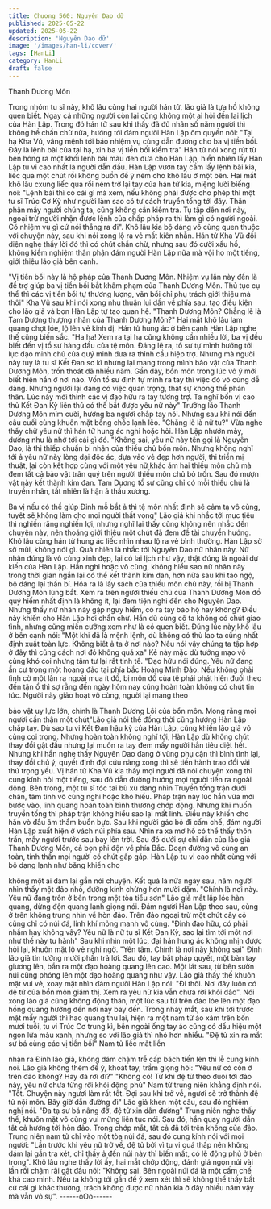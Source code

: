 ```yaml
---
title: Chương 560: Nguyên Dao dữ
published: 2025-05-22
updated: 2025-05-22
description: 'Nguyên Dao dữ'
image: '/images/han-li/cover/'
tags: [HanLi]
category: HanLi
draft: false
---
```


Thanh Dương Môn

Trong nhóm tu sĩ này, khô lâu cùng hai người hán tử, lão giả là
tựa hồ không quen biết. Ngay cả những người còn lại cũng không
một ai hỏi đến lai lịch của Hàn Lập. Trong đó hán tử sau khi thấy
đã đủ nhân số năm người thì không hề chần chừ nữa, hướng tới
đám người Hàn Lập ôm quyền nói:
"Tại hạ Kha Vũ, vâng mệnh tới báo nhiệm vụ cùng dẫn đường cho
ba vị tiền bối. Đây là lệnh bài của tại hạ, xin ba vị tiền bối kiểm tra"
Hán tử nói xong rút từ bên hông ra một khối lệnh bài màu đen
đưa cho Hàn Lập, hiển nhiên lấy Hàn Lập tu vi cao nhất là người
dẫn đầu.
Hàn Lập vươn tay cầm lấy lệnh bài kia, liếc qua một chút rồi
không buồn để ý ném cho khô lấu ở một bên.
Hai mắt khô lâu cxung liếc qua rồi ném trở lại tay của hán tử kia,
miệng lười biếng nói:
"Lệnh bài thì có cái gì mà xem, nếu không phải được cho phép thì
một tu sĩ Trúc Cơ Kỳ như người làm sao có tư cách truyền tống tới
đây. Thân phận mấy người chúng ta, cũng không cần kiểm tra. Tụ
tập dến nơi này, ngoại trừ người nhận được lệnh của chấp pháp
ra thì làm gì có người ngoài. Có nhiệm vụ gì cứ nói thẳng ra đi".
Khô lâu kia bộ dáng vô cùng quen thuộc với chuyện này, sau khi
nói xong lộ ra vẻ mất kiên nhẫn.
Hán tử Kha Vũ đối diện nghe thấy lời đó thì có chút chần chừ,
nhưng sau đó cười xấu hổ, không kiểm nghiệm thân phận đám
người Hàn Lập nữa mà vội ho một tiếng, giới thiệu lão giả bên
cạnh.

"Vị tiền bối này là hộ pháp của Thanh Dương Môn. Nhiệm vụ lần
này đến là để trợ giúp ba vị tiền bối bắt khâm phạm của Thanh
Dương Môn. Thủ tục cụ thể thì các vị tiền bối tự thương lượng,
vãn bối chỉ phụ trách giới thiệu mà thôi" Kha Vũ sau khi nói xong
nhu thuận lui dần về phía sau, tạo điều kiện cho lão giả và bọn
Hàn Lập tự tạo quan hệ.
"Thanh Dương Môn? Chẳng lẽ là Tam Dương thượng nhân của
Thanh Dương Môn?" Hai mắt khô lâu lam quang chợt lóe, lộ lên
vẻ kinh dị.
Hán tử hung ác ở bên cạnh Hàn Lập nghe thế cũng biến sắc.
"Ha ha! Xem ra tại hạ cũng không cần nhiều lời, ba vị đều biết đến
vị tổ sư hàng đầu của tệ môn. Đáng lẽ ra, tổ sư tự mình hướng tới
lục đạo minh chủ của quý minh đưa ra thỉnh cầu hiệp trợ. Nhưng
mà người này tuy là tu sĩ Kết Đan sơ kì nhưng lại mang trong
mình bảo vật của Thanh Dương Môn, trốn thoát đã nhiều năm.
Gần đây, bổn môn trong lúc vô ý mới biết hiện hắn ở nơi nào. Vốn
tổ sư định tự mình ra tay thì việc đó vô cùng dễ dàng. Nhưng
người lại đang có việc quan trọng, thật sự khong thể phân thân.
Lúc này mới thỉnh các vị đạo hữu ra tay tương trợ. Ta nghĩ bốn vị
cao thủ Kết Đan Kỳ liên thủ có thể bắt được yêu nữ này" Trưởng
lão Thanh Dương Môn mỉm cười, hướng ba người chắp tay nói.
Nhưng sau khi nói đến câu cuối cùng khuôn mặt bỗng chốc lạnh
lẽo.
"Chẳng lẽ là nữ tu?" Vừa nghe thấy chữ yêu nữ thì hán tử hung
ác nghi hoặc hỏi.
Hàn Lập nhướn mày, dường như là nhớ tới cái gì đó.
"Không sai, yêu nữ này tên gọi là Nguyên Dao, là thị thiếp chuẩn
bị nhận của thiếu chủ bổn môn. Nhưng không nghĩ tới ả yêu nữ
này lòng dại độc ác, dựa vảo vẻ đẹp hơn người, thi triển mị thuật,
lại còn kết hợp cùng với một yêu nữ khác ám hại thiếu môn chủ
mà đem tất cả bảo vật trân quý trên người thiếu môn chủ bỏ trốn.
Sau đó mượn vật này kết thành kim đan. Tam Dương tổ sư cũng
chỉ có mỗi thiếu chủ là truyền nhân, tất nhiên là hận ả thấu xương.

Ba vị nếu có thể giúp Đinh mỗ bắt ả thì tệ môn nhất định sẽ cảm
tạ vô cùng, tuyệt sẽ không làm cho mọi người thất vọng" Lão giả
khi nhắc tới mục tiêu thì nghiến răng nghiến lợi, nhưng nghĩ lại
thấy cũng không nên nhắc đến chuyện này, nên thoáng giới thiệu
một chút đã đem đề tài chuyển hướng.
Khô lâu cùng hán tử hung ác liếc nhìn nhau lộ ra vẻ bình thường.
Hàn Lập sờ sờ mũi, không nói gì.
Quả nhiên là nhắc tới Nguyên Dao nữ nhân này.
Nữ nhân đúng là vô cùng xinh đẹp, lại có lai lịch như vậy, thật
đúng là ngoài dự kiến của Hàn Lập.
Hắn nghi hoặc vô cùng, không hiểu sao nữ nhân này trong thời
gian ngắn lại có thể kết thành kim đan, hơn nữa sau khi tao ngộ,
bộ dáng lại thần bí. Hóa ra là lấy sách của thiếu môn chủ này, rồi
bị Thanh Dương Môn lùng bắt.
Xem ra trên người thiếu chủ của Thanh Dương Môn đồ quý hiếm
nhất định là không ít, lại đem tiện nghi đến cho Nguyên Dao.
Nhưng thấy nữ nhân này gặp nguy hiểm, có ra tay bảo hộ hay
không? Điều này khiến cho Hàn Lập hơi chần chừ.
Hắn dù cùng cô ta không có chút giao tình, nhưng cũng miễn
cưỡng xem như là có quen biết.
Đúng lúc này,khô lâu ở bên cạnh nói:
"Một khi đã là mệnh lệnh, dù không có thù lao ta cũng nhất định
xuất toàn lực. Không biết ả ta ở nơi nào? Nếu nói vậy chúng ta
tập hợp ở đây thì cũng cách nơi đó không quá xa" Kẻ này mặc dù
tướng mạo vô cùng khó coi nhưng tâm tư lại rất tinh tế.
"Đạo hữu nói đúng. Yêu nữ đang ẩn cư trong một hoang đảo tại
phía bắc Hoàng Minh Đảo. Nếu không phải tình cờ một lần ra
ngoài mua ít đồ, bị môn đồ của tệ phái phát hiện đuối theo đến
tận ổ thì sợ rằng đến ngày hôm nay cũng hoàn toàn không có
chút tin tức. Người này giảo hoạt vô cùng, người lại mang theo

bảo vật uy lực lớn, chính là Thanh Dương Lôi của bổn môn. Mong
rằng mọi người cẩn thận một chút"Lão giả nói thế đồng thời cũng
hướng Hàn Lập chắp tay.
Dù sao tu vi Kết Đan hậu kỳ của Hàn Lập, cũng khiến lão giả vô
cùng coi trọng.
Nhưng hoàn toàn không nghĩ tới, Hàn Lập dù không chút thay đổi
gật đầu nhưng lại muốn ra tay đem mấy người hắn tiêu diệt hết.
Nhưng khi hắn nghe thấy Nguyên Dao đang ở vùng phụ cận thì
bình tĩnh lại, thay đổi chủ ý, quyết định đợi cứu nàng xong thì sẽ
tiến hành trao đổi vài thứ trọng yếu.
Vị hán tử Kha Vũ kia thấy mọi người đã nói chuyện xong thì cung
kính hỏi một tiếng, sau đó dẫn đường hướng mọi người tiến ra
ngoài động. Bên trong, một tu sĩ tóc tai bù xù đang nhìn Truyền
tống trận dưới chân, tâm tình vô cùng nghi hoặc khó hiểu.
Pháp trận này lúc hắn vừa mới bước vào, linh quang hoàn toàn
bình thường chớp động.
Nhưng khi muốn truyền tống thì pháp trận không hiểu sao lại mất
linh.
Điều này khiến cho hắn vò đầu âm thầm buồn bực.
Sau khi người gác bỏ đi cấm chế, đám người Hàn Lập xuất hiện
ở vách núi phía sau.
Nhìn ra xa mơ hồ có thể thấy thôn trấn, mấy người trước sau bay
lên trời.
Sau đó dưới sự chỉ dẫn của lão giả Thanh Dương Môn, cả bọn
phi độn về phía Bắc.
Đoạn đường vô cùng an toàn, tinh thần mọi người có chút gấp
gáp.
Hàn Lập tu vi cao nhất cùng với bộ dạng lạnh như băng khiến cho

không một ai dám lại gần nói chuyện.
Kết quả là nửa ngày sau, năm người nhìn thấy một đảo nhỏ,
đường kính chừng hơn mười dặm.
"Chính là nơi này. Yêu nữ đang trốn ở bên trong một tòa tiểu sơn"
Lão giả mắt lấp lóe hàn quang, dừng độn quang lạnh giọng nói.
Đám người Hàn Lập theo sau, cùng ở trên không trung nhìn về
hòn đảo.
Trên đảo ngoại trừ một chút cây cỏ cũng chỉ có núi đá, linh khí
mỏng manh vô cùng.
"Đinh đạo hữu, có phải nhầm hay không vậy? Yêu nữ là nữ tu sĩ
Kết Đan Kỳ, sao lại tìm tới một nơi như thế này tu hành" Sau khi
nhìn một lúc, đại hán hung ác không nhịn được hỏi lại, khuôn mặt
lộ vẻ nghi ngờ.
"Yên tâm. Chính là nơi này không sai" Đinh lão giả tin tưởng mười
phần trả lời. Sau đó, tay bắt pháp quyết, một bàn tay giương lên,
bắn ra một đạo hoàng quang lên cao.
Một lát sau, từ bên sườn núi cũng phóng lên một đạo hoàng
quang như vậy.
Lão giả thấy thế khuôn mặt vui vẻ, xoay mặt nhìn đám người Hàn
Lập nói:
"Đi thôi. Nơi đây luôn có đệ tử của bổn môn giám thị. Xem ra yêu
nữ kia vẫn chưa rời khỏi đảo".
Nói xong lão giả cũng không động thân, một lúc sau từ trên đảo
lóe lên một đạo hồng quang hướng đến nơi này bay đến. Trong
nháy mắt, sau khi tới trước mặt mấy người thì hao quang thu lại,
hiện ra một nam tử áo xám trên bốn mươi tuổi, tu vi Trúc Cơ trung
kì, bên ngoài ống tay áo cũng có dấu hiệu một ngọn lửa màu
xanh, nhưng so với lão giả thì nhỏ hơn nhiều.
"Đệ tử xin ra mắt sư bá cùng các vị tiền bối" Nam tử liếc mắt liền

nhận ra Đinh lão giả, không dám chậm trễ cấp bách tiến lên thi lễ
cung kính nói.
Lão giả không thèm để ý, khoát tay, trầm giọng hỏi:
"Yêu nữ có còn ở trên đảo không? Hay đã rời đi?"
"Không có! Từ khi đệ tử theo đuôi tới đảo này, yêu nữ chưa từng
rời khỏi động phủ" Nam tử trung niên khẳng định nói.
"Tốt. Chuyện này ngươi làm rất tốt. Đợi sau khi trở về, ngươi sẽ
trở thành đệ tử nội môn. Bây giờ dẫn đường đi" Lão giả khen một
câu, sau đó nghiêm nghị nói.
"Đa tạ sư bá nâng đỡ, đệ tử xin dẫn đường" Trung niên nghe thấy
thế, khuôn mặt vô cùng vui mừng liên tục nói.
Sau đó, hắn quay người dẫn tất cả hướng tới hòn đảo.
Trong chớp mắt, tất cả đã tới trên không của đảo. Trung niên nam
tử chỉ vào một tòa núi đá, sau đó cung kính nói với mọi người:
"Lần trước khi yêu nữ trở về, đệ tử bởi vì tu vi quá thấp nên không
dám lại gần tra xét, chỉ thấy ả đến núi này thì biến mất, có lẽ động
phủ ở bên trong".
Khô lâu nghe thấy lời ấy, hai mắt chớp động, đánh giá ngọn núi
vài lần rồi chậm rãi gật đầu nói:
"Không sai. Bên ngoài núi đá là một cấm chế khá cao minh. Nếu
ta không tới gần để ý xem xét thì sẽ không thể thấy bất cứ cái gì
khác thường, trách không được nữ nhân kia ở đây nhiều năm vậy
mà vẫn vô sự".
------oOo------
